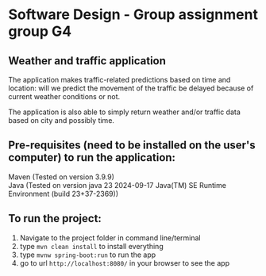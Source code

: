 # Software Design - Group assignment group G4

## Weather and traffic application

The application makes traffic-related predictions based on time and location: will we predict the movement of the traffic be delayed because of current weather conditions or not.

The application is also able to simply return weather and/or traffic data based on city and possibly time.


## Pre-requisites (need to be installed on the user's computer) to run the application:
Maven (Tested on version 3.9.9)  
Java (Tested on version java 23 2024-09-17 Java(TM) SE Runtime Environment (build 23+37-2369))


## To run the project:

1. Navigate to the project folder in command line/terminal
2. type `mvn clean install` to install everything
3. type `mvnw spring-boot:run` to run the app
4. go to url `http://localhost:8080/` in your browser to see the app